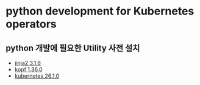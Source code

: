 # python development for Kubernetes operators

## python 개발에 필요한 Utility 사전 설치

- [jinja2 3.1.6](https://github.com/pallets/jinja/)
- [kopf 1.36.0](https://github.com/nolar/kopf)
- [kubernetes 26.1.0](https://github.com/kubernetes-client/python)
